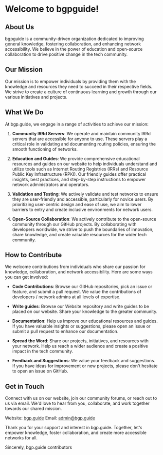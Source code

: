 # Welcome to bgpguide!

## About Us
bgpguide is a community-driven organization dedicated to improving general knowledge, fostering collaboration, and enhancing network accessibility. We believe in the power of education and open-source collaboration to drive positive change in the tech community.

## Our Mission
Our mission is to empower individuals by providing them with the knowledge and resources they need to succeed in their respective fields. We strive to create a culture of continuous learning and growth through our various initiatives and projects.

## What We Do
At bgp.guide, we engage in a range of activities to achieve our mission:

1. **Community IRRd Servers**: We operate and maintain community IRRd servers that are accessible for anyone to use. These servers play a critical role in validating and documenting routing policies, ensuring the smooth functioning of networks.

2. **Education and Guides**: We provide comprehensive educational resources and guides on our website to help individuals understand and utilize tools such as Internet Routing Registries (IRRs) and Resource Public Key Infrastructure (RPKI). Our friendly guides offer practical insights, best practices, and step-by-step instructions to empower network administrators and operators.

3. **Validation and Testing**: We actively validate and test networks to ensure they are user-friendly and accessible, particularly for novice users. By prioritizing user-centric design and ease of use, we aim to lower barriers to entry and create inclusive environments for network users.

4. **Open-Source Collaboration**: We actively contribute to the open-source community through our GitHub projects. By collaborating with developers worldwide, we strive to push the boundaries of innovation, share knowledge, and create valuable resources for the wider tech community.

## How to Contribute
We welcome contributions from individuals who share our passion for knowledge, collaboration, and network accessibility. Here are some ways you can get involved:

- **Code Contributions**: Browse our GitHub repositories, pick an issue or feature, and submit a pull request. We value the contributions of developers / network admins at all levels of expertise.
 
- **Write guides**: Browse our Website repository and write guides to be placed on our website. Share your knowledge to the greater community.

- **Documentation**: Help us improve our educational resources and guides. If you have valuable insights or suggestions, please open an issue or submit a pull request to enhance our documentation.

- **Spread the Word**: Share our projects, initiatives, and resources with your network. Help us reach a wider audience and create a positive impact in the tech community.

- **Feedback and Suggestions**: We value your feedback and suggestions. If you have ideas for improvement or new projects, please don't hesitate to open an issue on GitHub.

## Get in Touch
Connect with us on our website, join our community forums, or reach out to us via email. We'd love to hear from you, collaborate, and work together towards our shared mission.

Website: [bgp.guide](https://bgp.guide)
Email: [admin@bgp.guide](mailto:admin@bgp.guide)

Thank you for your support and interest in bgp.guide. Together, let's empower knowledge, foster collaboration, and create more accessible networks for all.

Sincerely,
bgp.guide contributors
